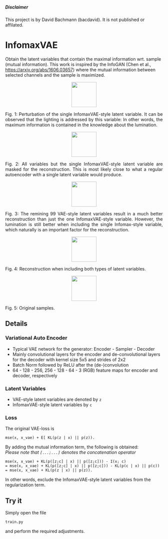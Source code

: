 ##### Disclaimer
This project is by David Bachmann (bacdavid). It is not published or affilated.

# InfomaxVAE

Obtain the latent variables that contain the maximal information wrt. sample (mutual information). This work is inspired by the InfoGAN (Chen et al., https://arxiv.org/abs/1606.03657) where the mutual information between selected channels and the sample is maximized. 

<div align="center">
<img src="img/c_var0.jpg" width="80"/>
<p align="justify">Fig. 1: Perturbation of the single InfomaxVAE-style latent variable. It can be observed that the lighting is addressed by this variable: In other words, the maximum information is contained in the knowledge about the lumination.</p>
</div>
<div align="center">
<img src="img/csemireconstructed.jpg" width="80"/>
<p align="justify">Fig. 2: All variables but the single InfomaxVAE-style latent variable are masked for the reconstruction. This is most likely close to what a regular autoencoder with a single latent variable would produce.</p>
</div>
<div align="center">
<img src="img/zsemireconstructed.jpg" width="80"/>
<p align="justify">Fig. 3: The remining 99 VAE-style latent variables result in a much better reconstruction than just the one InfomaxVAE-style variable. However, the lumination is still better when including the single Infomax-style variable, which naturally is an important factor for the reconstruction.</p>
</div>
<div align="center">
<img src="img/reconstructed.jpg" width="80"/>
<p align="justify">Fig. 4: Reconstruction when including both types of latent variables.</p>
</div>
<div align="center">
<img src="img/original.jpg" width="80"/>
<p align="justify">Fig. 5: Original samples.</p>
</div>

## Details

### Variational Auto Encoder

- Typical VAE network for the generator: Encoder - Sampler - Decoder
- Mainly convolutional layers for the encoder and de-convolutional layers for the decoder with kernel size 5x5 and strides of 2x2
- Batch Norm followed by ReLU after the (de-)convolution
- 64 - 128 - 256, 256 - 128 - 64 - 3 (RGB) feature maps for encoder and decoder, respectively

### Latent Variables

- VAE-style latent variables are denoted by `z`
- InfomaxVAE-style latent variables by `c`

### Loss

The original VAE-loss is 
```
mse(x, x_vae) + E[ KL(p(z | x) || p(z)).
```
By adding the mutual information term, the following is obtained:<br/> 
*Please note that `[...;...]` denotes the concatenation operator*
```
mse(x, x_vae) + KL(p([z;c] | x) || p([z;c])) - I(x; c) 
= mse(x, x_vae) + KL(p([z;c] | x) || p([z;c])) - KL(p(c | x) || p(c))
= mse(x, x_vae) + KL(p(z | x) || p(z)).
```
In other words, exclude the InfomaxVAE-style latent variables from the regularization term.


## Try it

Simply open the file 
```
train.py
```
and perform the required adjustments.
